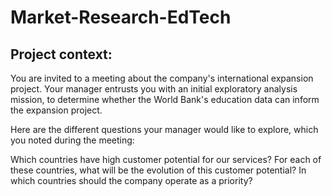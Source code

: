 # Market-Research-EdTech
## Project context:

You are invited to a meeting about the company's international expansion project. Your manager entrusts you with an initial exploratory analysis mission, to determine whether the World Bank's education data can inform the expansion project.

Here are the different questions your manager would like to explore, which you noted during the meeting:

Which countries have high customer potential for our services?
For each of these countries, what will be the evolution of this customer potential?
In which countries should the company operate as a priority?
